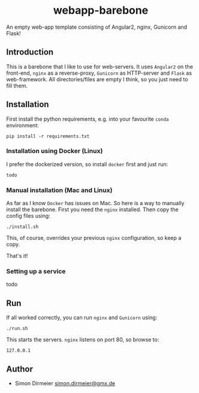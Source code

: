 <h1 align="center"> webapp-barebone </h1>

An empty web-app template consisting of Angular2, nginx, Gunicorn and Flask! 

## Introduction

This is a barebone that I like to use for web-servers. It uses `Angular2` on the front-end, `nginx` as a reverse-proxy, `Gunicorn` as HTTP-server and
`Flask` as web-framework. All directories/files are empty I think, so you just need to fill them.

## Installation

First install the python requirements, e.g. into  your favourite `conda` environment:
```shell
pip install -r requirements.txt
```

### Installation using Docker (Linux)

I prefer the dockerized version, so install `docker` first and just run:
```shell
todo
```

### Manual installation (Mac and Linux)

As far as I know `Docker` has issues on Mac. So here is a way to manually install the barebone.
First you need the `nginx` installed. Then copy the config files using:
```shell
./install.sh
```
This, of course, overrides your previous `nginx` configuration, so keep a copy.

That's it!

### Setting up a service

todo

## Run

If all worked correctly, you can run `nginx` and `Gunicorn` using:
```shell
./run.sh
```

This starts the servers. `nginx` listens on port 80, so browse to:
```
127.0.0.1
```

## Author

* Simon Dirmeier <a href="mailto:simon.dirmeier@gmx.de">simon.dirmeier@gmx.de</a>
